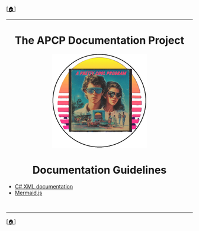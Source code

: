 <!-- u250818 -->

[[🏠︎](../README.md)]

***

<div align="center">

# The APCP Documentation Project

  <picture>
    <source media="(prefers-color-scheme: dark)" srcset="../../.github/img/logo/apcp-logo-dark-256x256.png">
    <source media="(prefers-color-scheme: light)" srcset="../../.github/img/logo/apcp-logo-light-256x256.png">
    <img alt="Fallback image description" src="../../.github/img/logo/apcp-logo-light-256x256.png">
  </picture>

# Documentation Guidelines

</div>

* [C# XML documentation](xml-csharp.md)
* [Mermaid.js](mermaid-js.md)

<br>

***

[[🏠︎](../README.md)]
